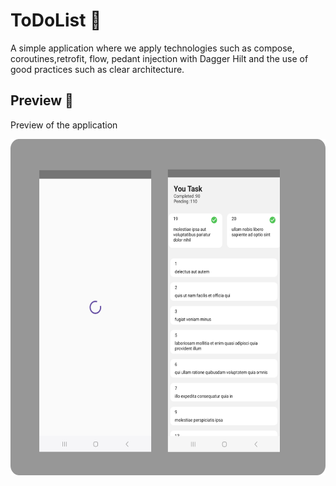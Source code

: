 #  ToDoList :page_facing_up:

A simple application where we apply technologies such as compose, coroutines,retrofit, flow, pedant injection with Dagger Hilt 
and the use of good practices such as clear architecture.

## Preview :iphone:
 Preview of the application

<img src="screen/screen_app.png" width="600" height="538">